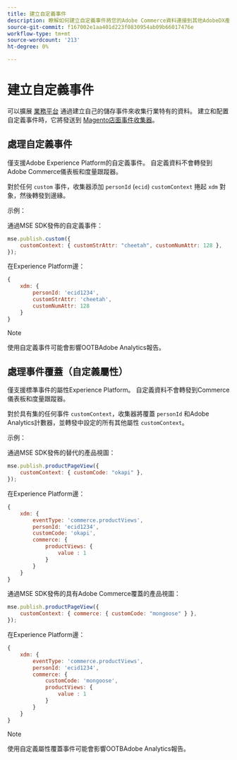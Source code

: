 ```yaml
---
title: 建立自定義事件
description: 瞭解如何建立自定義事件將您的Adobe Commerce資料連接到其他AdobeDX產品。
source-git-commit: f167002e1aa401d223f0830954ab09b66017476e
workflow-type: tm+mt
source-wordcount: '213'
ht-degree: 0%

---
```


# 建立自定義事件

可以擴展 [業務平台](events.md) 通過建立自己的儲存事件來收集行業特有的資料。 建立和配置自定義事件時，它將發送到 [Magento店面事件收集器](https://www.npmjs.com/package/@adobe/magento-storefront-event-collector)。

## 處理自定義事件

僅支援Adobe Experience Platform的自定義事件。 自定義資料不會轉發到Adobe Commerce儀表板和度量跟蹤器。

對於任何 `custom` 事件，收集器添加 `personId` (`ecid`) `customContext` 捲起 `xdm` 對象，然後轉發到邊緣。

示例：

通過MSE SDK發佈的自定義事件：

```javascript
mse.publish.custom({
    customContext: { customStrAttr: "cheetah", customNumAttr: 128 },
});
```

在Experience Platform邊：

```javascript
{
    xdm: {
        personId: 'ecid1234',
        customStrAttr: 'cheetah',
        customNumAttr: 128
    }
}
```

>[!NOTE]
>
> 使用自定義事件可能會影響OOTBAdobe Analytics報告。

## 處理事件覆蓋（自定義屬性）

僅支援標準事件的屬性Experience Platform。 自定義資料不會轉發到Commerce儀表板和度量跟蹤器。

對於具有集的任何事件 `customContext`，收集器將覆蓋 `personId` 和Adobe Analytics計數器，並轉發中設定的所有其他屬性 `customContext`。

示例：

通過MSE SDK發佈的替代的產品視圖：

```javascript
mse.publish.productPageView({
    customContext: { customCode: "okapi" },
});
```

在Experience Platform邊：

```javascript
{
    xdm: {
        eventType: 'commerce.productViews',
        personId: 'ecid1234',
        customCode: 'okapi',
        commerce: {
            productViews: {
                value : 1
            }
        }
    }
}
```

通過MSE SDK發佈的具有Adobe Commerce覆蓋的產品視圖：

```javascript
mse.publish.productPageView({
    customContext: { commerce: { customCode: "mongoose" } },
});
```

在Experience Platform邊：

```javascript
{
    xdm: {
        eventType: 'commerce.productViews',
        personId: 'ecid1234',
        commerce: {
            customCode: 'mongoose',
            productViews: {
                value : 1
            }
        }
    }
}
```

>[!NOTE]
>
> 使用自定義屬性覆蓋事件可能會影響OOTBAdobe Analytics報告。
